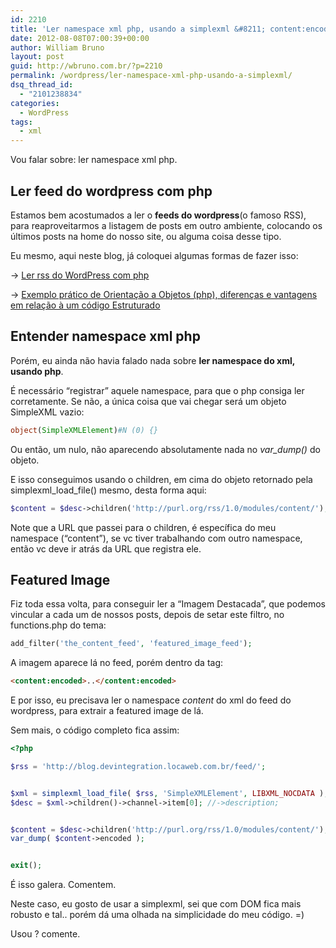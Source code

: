 ```yaml
---
id: 2210
title: 'Ler namespace xml php, usando a simplexml &#8211; content:encoded &#8211; feed WordPress'
date: 2012-08-08T07:00:39+00:00
author: William Bruno
layout: post
guid: http://wbruno.com.br/?p=2210
permalink: /wordpress/ler-namespace-xml-php-usando-a-simplexml/
dsq_thread_id:
  - "2101238834"
categories:
  - WordPress
tags:
  - xml
---
```

Vou falar sobre: ler namespace xml php.

## Ler feed do wordpress com php

Estamos bem acostumados a ler o **feeds do wordpress**(o famoso RSS), para reaproveitarmos a listagem de posts em outro ambiente, colocando os últimos posts na home do nosso site, ou alguma coisa desse tipo.

<!--more-->



Eu mesmo, aqui neste blog, já coloquei algumas formas de fazer isso:

-> [Ler rss do WordPress com php](https://wbruno.com.br/wordpress/ler-rss-wordpress-php/ "Ler rss do WordPress com php")

-> [Exemplo prático de Orientação a Objetos (php), diferenças e vantagens em relação à um código Estruturado](https://wbruno.com.br/php/exemplo-pratico-de-orientacao-objetos-php-diferencas-vantagens-em-relacao-a-um-codigo-estruturado/ "Exemplo prático de Orientação a Objetos (php), diferenças e vantagens em relação à um código Estruturado")

## Entender namespace xml php

Porém, eu ainda não havia falado nada sobre **ler namespace do xml, usando php**.

É necessário &#8220;registrar&#8221; aquele namespace, para que o php consiga ler corretamente. Se não, a única coisa que vai chegar será um objeto SimpleXML vazio:

``` php
object(SimpleXMLElement)#N (0) {}
```

Ou então, um nulo, não aparecendo absolutamente nada no <var>var_dump()</var> do objeto.

E isso conseguimos usando o children, em cima do objeto retornado pela simplexml\_load\_file() mesmo, desta forma aqui:

``` php
$content = $desc->children('http://purl.org/rss/1.0/modules/content/');
```

Note que a URL que passei para o children, é específica do meu namespace (&#8220;content&#8221;), se vc tiver trabalhando com outro namespace, então vc deve ir atrás da URL que registra ele.

## Featured Image

Fiz toda essa volta, para conseguir ler a &#8220;Imagem Destacada&#8221;, que podemos vincular a cada um de nossos posts, depois de setar este filtro, no functions.php do tema:

``` php
add_filter('the_content_feed', 'featured_image_feed');
```

A imagem aparece lá no feed, porém dentro da tag:

``` html
<content:encoded>..</content:encoded>
```
E por isso, eu precisava ler o namespace <var>content</var> do xml do feed do wordpress, para extrair a featured image de lá.

Sem mais, o código completo fica assim:

``` php
<?php

$rss = 'http://blog.devintegration.locaweb.com.br/feed/';


$xml = simplexml_load_file( $rss, 'SimpleXMLElement', LIBXML_NOCDATA );
$desc = $xml->children()->channel->item[0]; //->description;


$content = $desc->children('http://purl.org/rss/1.0/modules/content/');
var_dump( $content->encoded );


exit();
```

É isso galera. Comentem.

Neste caso, eu gosto de usar a simplexml, sei que com DOM fica mais robusto e tal.. porém dá uma olhada na simplicidade do meu código. =)

Usou ? comente.
